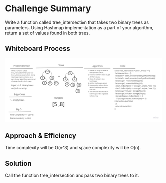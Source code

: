 # Challenge Summary

Write a function called tree_intersection that takes two binary trees as parameters. Using Hashmap implementation as a part of your algorithm, return a set of values found in both trees.

## Whiteboard Process

![Whiteboard](./assets/image.jpg)

## Approach & Efficiency

Time complexity will be O(n^3) and space complexity will be O(n).

## Solution

Call the function tree_intersection and pass two binary trees to it.
